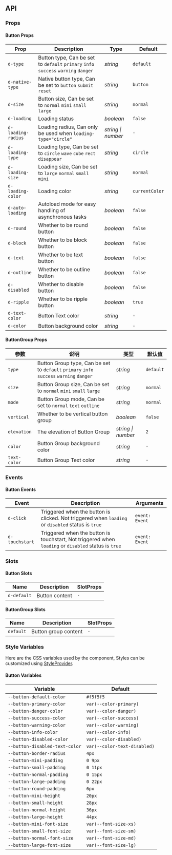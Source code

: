 ## API

### Props

#### Button Props

| Prop             | Description                                                                             | Type      | Default        |
|------------------|-----------------------------------------------------------------------------------------|-----------|----------------|
| `d-type`           | Button type, Can be set to `default` `primary` `info` `success` `warning` `danger`      | _string_  | `default`      |
| `d-native-type`    | Native button type, Can be set to `button` `submit` `reset` | _string_  | `button`       |
| `d-size`           | Button size, Can be set to `normal` `mini` `small` `large`                              | _string_  | `normal`       |
| `d-loading`        | Loading status                                                                          | _boolean_ | `false`        |
| `d-loading-radius` | Loading radius, Can only be used when `loading-type="circle"`                           | _string  \| number_        | `-`      |
| `d-loading-type`   | Loading type, Can be set to `circle` `wave` `cube` `rect` `disappear`                   | _string_  | `circle`       |
| `d-loading-size`   | Loading size, Can be set to `large` `normal` `small` `mini`                             | _string_  | `normal`       |
| `d-loading-color`  | Loading color                                                                           | _string_  | `currentColor` |
| `d-auto-loading`   | Autoload mode for easy handling of asynchronous tasks                                   | _boolean_ | `false`        |
| `d-round`          | Whether to be round button                                                              | _boolean_ | `false`        |
| `d-block`          | Whether to be block button                                                              | _boolean_ | `false`        |
| `d-text`           | Whether to be text button                                                               | _boolean_ | `false`        |
| `d-outline`        | Whether to be outline button                                                            | _boolean_ | `false`        |
| `d-disabled`       | Whether to disable button                                                               | _boolean_ | `false`        |
| `d-ripple`         | Whether to be ripple button                                                             | _boolean_ | `true`         |
| `d-text-color`     | Button Text color                                                                       | _string_  | `-`            |
| `d-color`          | Button background color                                                                 | _string_  | `-`            |

#### ButtonGroup Props

| 参数           | 说明                                                                                       | 类型       | 默认值       |
|--------------|------------------------------------------------------------------------------------------|----------|-----------|
| `type`       | Button Group type, Can be set to `default` `primary` `info` `success` `warning` `danger` | _string_ | `default` |
| `size`       | Button Group size, Can be set to `normal` `mini` `small` `large`                         | _string_ | `normal`  |
| `mode`       | Button Group mode, Can be set to `normal` `text` `outline`                               | _string_ | `normal`  |
| `vertical`   | Whether to be vertical button  group                                                     | _boolean_ | `false`   |
| `elevation`         | The elevation of Button Group                                                         | _string \| number_  | `2`     |
| `color`      | Button Group background color                                                            | _string_ | `-`       |
| `text-color`     | Button Group Text color                                                                  | _string_  | `-`            |

### Events

#### Button Events

| Event        | Description                                                                                          | Arguments      |
| ------------ | ---------------------------------------------------------------------------------------------------- | -------------- |
| `d-click`      | Triggered when the button is clicked. Not triggered when `loading` or `disabled` status is `true`    | `event: Event` |
| `d-touchstart` | Triggered when the button is touchstart, Not triggered when `loading` or `disabled` status is `true` | `event: Event` |

### Slots

#### Button Slots

| Name | Description | SlotProps |
| --------- | -------------- | --------- |
| `d-default` | Button content | `-`       |

#### ButtonGroup Slots

| Name | Description | SlotProps |
| --------- | -------------- | --------- |
| `default` | Button group content | `-`       |

### Style Variables

Here are the CSS variables used by the component, Styles can be customized using [StyleProvider](#/en-US/style-provider).

#### Button Variables

| Variable                       | Default                      |
| ------------------------------ | ---------------------------- |
| `--button-default-color`       | `#f5f5f5`                    |
| `--button-primary-color`       | `var(--color-primary)`       |
| `--button-danger-color`        | `var(--color-danger)`        |
| `--button-success-color`       | `var(--color-success)`       |
| `--button-warning-color`       | `var(--color-warning)`       |
| `--button-info-color`          | `var(--color-info)`          |
| `--button-disabled-color`      | `var(--color-disabled)`      |
| `--button-disabled-text-color` | `var(--color-text-disabled)` |
| `--button-border-radius`       | `4px`                        |
| `--button-mini-padding`        | `0 9px`                      |
| `--button-small-padding`       | `0 11px`                     |
| `--button-normal-padding`      | `0 15px`                     |
| `--button-large-padding`       | `0 22px`                     |
| `--button-round-padding`       | `6px`                        |
| `--button-mini-height`         | `20px`                       |
| `--button-small-height`        | `28px`                       |
| `--button-normal-height`       | `36px`                       |
| `--button-large-height`        | `44px`                       |
| `--button-mini-font-size` | `var(--font-size-xs)` |
| `--button-small-font-size` | `var(--font-size-sm)` |
| `--button-normal-font-size` | `var(--font-size-md)` |
| `--button-large-font-size` | `var(--font-size-lg)` |
